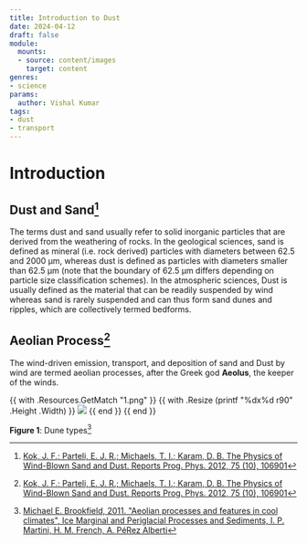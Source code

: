 ```yaml
---
title: Introduction to Dust
date: 2024-04-12
draft: false
module:
  mounts:
  - source: content/images
    target: content
genres:
- science
params:
  author: Vishal Kumar
tags:
- dust
- transport
---
```

# Introduction

## Dust and Sand[^1]

The terms dust and sand usually refer to solid inorganic particles that are derived from the weathering of rocks. In the geological sciences, sand is defined as mineral (i.e. rock derived) particles with diameters between 62.5 and 2000 µm, whereas dust is defined as particles with diameters smaller than 62.5 µm (note that the boundary of 62.5 µm differs depending on particle size classification schemes). In the atmospheric sciences, Dust is usually defined as the material that can be readily suspended by wind whereas sand is rarely suspended and can thus form sand dunes and ripples, which are collectively termed bedforms.


## Aeolian Process[^1]

The wind-driven emission, transport, and deposition of sand and Dust by wind are termed aeolian processes, after the Greek god __Aeolus__, the keeper of the winds.


{{ with .Resources.GetMatch "1.png" }}
  {{ with .Resize (printf "%dx%d r90" .Height .Width) }}
    <img src="{{ .RelPermalink }}" width="{{ .Width }}" height="{{ .Height }}">
  {{ end }}
{{ end }}




**Figure 1**: Dune types[^2]



[^1]: [Kok, J. F.; Parteli, E. J. R.; Michaels, T. I.; Karam, D. B. The Physics of Wind-Blown Sand and Dust. Reports Prog. Phys. 2012, 75 (10), 106901](https://doi.org/10.1088/0034-4885/75/10/106901)
[^2]: [Michael E. Brookfield, 2011. "Aeolian processes and features in cool  climates", Ice Marginal and Periglacial Processes and Sediments, I. P.  Martini, H. M. French, A. PéRez Alberti](https://doi.org/10.1144/SP354.16)
